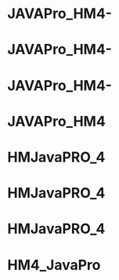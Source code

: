 # JAVAPro_HM4-
# JAVAPro_HM4-
# JAVAPro_HM4-
# JAVAPro_HM4
# HMJavaPRO_4
# HMJavaPRO_4
# HMJavaPRO_4
# HM4_JavaPro

